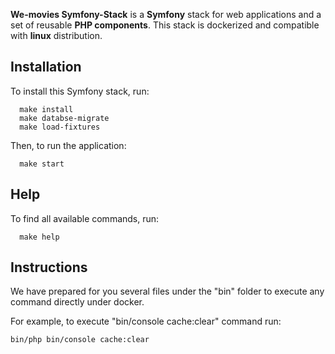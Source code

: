 **We-movies Symfony-Stack** is a **Symfony** stack for web applications and a set of reusable
**PHP components**.
This stack is dockerized and compatible with **linux** distribution.

Installation
------------

To install this Symfony stack, run:
```shell script
  make install
  make databse-migrate
  make load-fixtures
  ```

Then, to run the application:
```shell script
  make start
  ```

Help
----

To find all available commands, run:
```shell script
  make help
  ```

Instructions
------------

We have prepared for you several files under the "bin" folder to execute any command directly under docker.

For example, to execute "bin/console cache:clear" command run:

```shell script
bin/php bin/console cache:clear
```
